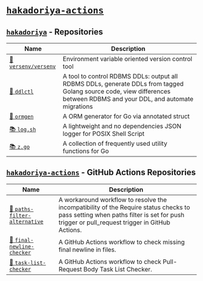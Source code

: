 # [`hakadoriya-actions`](https://github.com/hakadoriya-actions)

<!--
📝 docs
🔧 tool
🧰 collection of tools
📚 library
-->

## [`hakadoriya`](https://github.com/hakadoriya) - Repositories

| Name                                                      | Description                                                                                                                                                             |
| --------------------------------------------------------- | ----------------------------------------------------------------------------------------------------------------------------------------------------------------------- |
| [🧰 `versenv/versenv`](https://github.com/versenv/versenv) | Environment variable oriented version control tool                                                                                                                      |
| [🔧 `ddlctl`](https://github.com/hakadoriya/ddlctl)        | A tool to control RDBMS DDLs: output all RDBMS DDLs, generate DDLs from tagged Golang source code, view differences between RDBMS and your DDL, and automate migrations |
| [🔧 `ormgen`](https://github.com/hakadoriya/ormgen)        | A ORM generator for Go via annotated struct                                                                                                                             |
| [📚 `log.sh`](https://github.com/hakadoriya/log.sh)        | A lightweight and no dependencies JSON logger for POSIX Shell Script                                                                                                    |
| [📚 `z.go`](https://github.com/hakadoriya/z.go)            | A collection of frequently used utility functions for Go                                                                                                                |

## [`hakadoriya-actions`](https://github.com/hakadoriya-actions) - GitHub Actions Repositories

| Name                                                                                           | Description                                                                                                                                                                            |
| ---------------------------------------------------------------------------------------------- | -------------------------------------------------------------------------------------------------------------------------------------------------------------------------------------- |
| [🐙 `paths-filter-alternative`](https://github.com/hakadoriya-actions/paths-filter-alternative) | A workaround workflow to resolve the incompatibility of the Require status checks to pass setting when paths filter is set for push trigger or pull_request trigger in GitHub Actions. |
| [🐙 `final-newline-checker`](https://github.com/hakadoriya-actions/final-newline-checker)       | A GitHub Actions workflow to check missing final newline in files.                                                                                                                     |
| [🐙 `task-list-checker`](https://github.com/hakadoriya-actions/task-list-checker)               | A GitHub Actions workflow to check Pull-Request Body Task List Checker.                                                                                                                |
